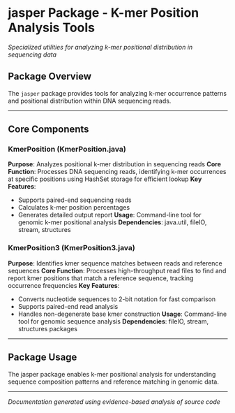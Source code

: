 # jasper Package - K-mer Position Analysis Tools
*Specialized utilities for analyzing k-mer positional distribution in sequencing data*

## Package Overview
The `jasper` package provides tools for analyzing k-mer occurrence patterns and positional distribution within DNA sequencing reads.

---

## Core Components

### KmerPosition (KmerPosition.java)
**Purpose**: Analyzes positional k-mer distribution in sequencing reads
**Core Function**: Processes DNA sequencing reads, identifying k-mer occurrences at specific positions using HashSet storage for efficient lookup
**Key Features**: 
- Supports paired-end sequencing reads
- Calculates k-mer position percentages
- Generates detailed output report
**Usage**: Command-line tool for genomic k-mer positional analysis
**Dependencies**: java.util, fileIO, stream, structures

### KmerPosition3 (KmerPosition3.java)
**Purpose**: Identifies kmer sequence matches between reads and reference sequences
**Core Function**: Processes high-throughput read files to find and report kmer positions that match a reference sequence, tracking occurrence frequencies
**Key Features**: 
  - Converts nucleotide sequences to 2-bit notation for fast comparison
  - Supports paired-end read analysis
  - Handles non-degenerate base kmer construction
**Usage**: Command-line tool for genomic sequence analysis
**Dependencies**: fileIO, stream, structures packages

---

## Package Usage
The jasper package enables k-mer positional analysis for understanding sequence composition patterns and reference matching in genomic data.

---
*Documentation generated using evidence-based analysis of source code*
